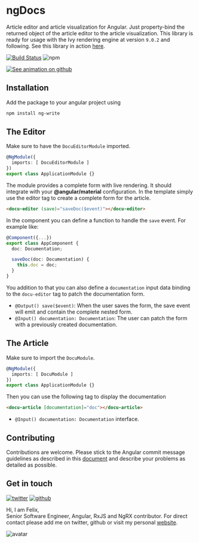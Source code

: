 # ngDocs

Article editor and article visualization for Angular. Just property-bind the returned object of the article editor to the article visualization. This library is ready for usage with the Ivy rendering engine at version `9.0.2` and following. See this library in action [here](https://ngfelixl.github.io/ng-write).

[![Build Status](https://travis-ci.org/ngfelixl/ng-write.svg?branch=master)](https://travis-ci.org/ngfelixl/ng-write)
![npm](https://img.shields.io/npm/v/ng-write)

[![See animation on github](./img/animation_docu.gif)](https://ngfelixl.github.io/ng-write)

## Installation

Add the package to your angular project using

```bash
npm install ng-write
```

## The Editor

Make sure to have the `DocuEditorModule` imported. 

```typescript
@NgModule({
  imports: [ DocuEditorModule ]
})
export class ApplicationModule {}
```

The module provides a complete form with live rendering. It should integrate with your **@angular/material** configuration. In the template simply use the editor tag to create a complete form for the article.

```html
<docu-editor (save)="saveDoc($event)"></docu-editor>
```

In the component you can define a function to handle the `save` event. For example like:

```typescript
@Component({...})
export class AppComponent {
  doc: Documentation;

  saveDoc(doc: Documentation) {
    this.doc = doc;
  }
}
```

You addition to that you can also define a `documentation` input data binding to the `docu-editor` tag to patch the documentation form.

- `@Output() save($event)`: When the user saves the form, the save event will emit and contain the complete nested form.
- `@Input() documentation: Documentation`: The user can patch the form with a previously created documentation.

## The Article

Make sure to import the `DocuModule`.

```typescript
@NgModule({
  imports: [ DocuModule ]
})
export class ApplicationModule {}
```

Then you can use the following tag to display the documentation

```html
<docu-article [documentation]="doc"></docu-article>
```

- `@Input() documentation: Documentation` interface.

## Contributing

Contributions are welcome. Please stick to the Angular commit message guidelines as described in this [document](https://github.com/angular/angular/blob/master/CONTRIBUTING.md) and describe your problems as detailed as possible.

## Get in touch

[![twitter](https://img.shields.io/badge/twitter-%40ngfelixl-blue.svg?logo=twitter)](https://twitter.com/intent/follow?screen_name=ngfelixl)
[![github](https://img.shields.io/badge/github-%40ngfelixl-blue.svg?logo=github)](https://github.com/ngfelixl)

Hi, I am Felix,<br>
Senior Software Engineer, Angular, RxJS and NgRX contributor. For direct contact please add me on twitter, github or visit my personal [website](https://felixlemke.dev).

![avatar](https://avatars2.githubusercontent.com/u/24190530?s=150&v=4)
